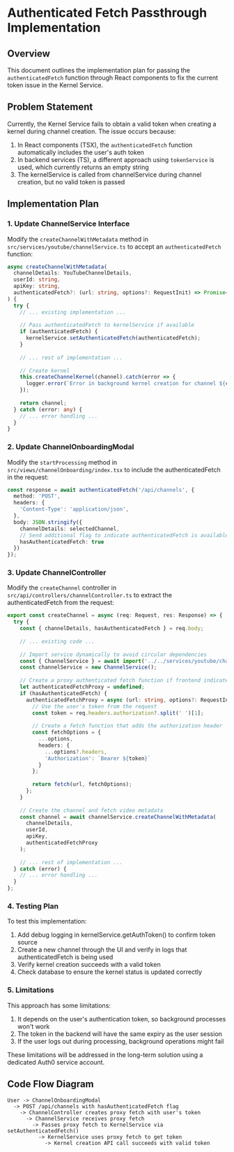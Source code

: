 # Authenticated Fetch Passthrough Implementation

## Overview
This document outlines the implementation plan for passing the `authenticatedFetch` function through React components to fix the current token issue in the Kernel Service.

## Problem Statement
Currently, the Kernel Service fails to obtain a valid token when creating a kernel during channel creation. The issue occurs because:

1. In React components (TSX), the `authenticatedFetch` function automatically includes the user's auth token
2. In backend services (TS), a different approach using `tokenService` is used, which currently returns an empty string
3. The kernelService is called from channelService during channel creation, but no valid token is passed

## Implementation Plan

### 1. Update ChannelService Interface

Modify the `createChannelWithMetadata` method in `src/services/youtube/channelService.ts` to accept an `authenticatedFetch` function:

```typescript
async createChannelWithMetadata(
  channelDetails: YouTubeChannelDetails,
  userId: string,
  apiKey: string,
  authenticatedFetch?: (url: string, options?: RequestInit) => Promise<Response>
) {
  try {
    // ... existing implementation ...
    
    // Pass authenticatedFetch to kernelService if available
    if (authenticatedFetch) {
      kernelService.setAuthenticatedFetch(authenticatedFetch);
    }
    
    // ... rest of implementation ...
    
    // Create kernel
    this.createChannelKernel(channel).catch(error => {
      logger.error(`Error in background kernel creation for channel ${channel.id}:`, error);
    });
    
    return channel;
  } catch (error: any) {
    // ... error handling ...
  }
}
```

### 2. Update ChannelOnboardingModal

Modify the `startProcessing` method in `src/views/channelOnboarding/index.tsx` to include the authenticatedFetch in the request:

```typescript
const response = await authenticatedFetch('/api/channels', {
  method: 'POST',
  headers: {
    'Content-Type': 'application/json',
  },
  body: JSON.stringify({
    channelDetails: selectedChannel,
    // Send additional flag to indicate authenticatedFetch is available
    hasAuthenticatedFetch: true
  })
});
```

### 3. Update ChannelController

Modify the `createChannel` controller in `src/api/controllers/channelController.ts` to extract the authenticatedFetch from the request:

```typescript
export const createChannel = async (req: Request, res: Response) => {
  try {
    const { channelDetails, hasAuthenticatedFetch } = req.body;
    
    // ... existing code ...
    
    // Import service dynamically to avoid circular dependencies
    const { ChannelService } = await import('../../services/youtube/channelService');
    const channelService = new ChannelService();
    
    // Create a proxy authenticated fetch function if frontend indicates it's available
    let authenticatedFetchProxy = undefined;
    if (hasAuthenticatedFetch) {
      authenticatedFetchProxy = async (url: string, options?: RequestInit) => {
        // Use the user's token from the request
        const token = req.headers.authorization?.split(' ')[1];
        
        // Create a fetch function that adds the authorization header
        const fetchOptions = {
          ...options,
          headers: {
            ...options?.headers,
            'Authorization': `Bearer ${token}`
          }
        };
        
        return fetch(url, fetchOptions);
      };
    }
    
    // Create the channel and fetch video metadata
    const channel = await channelService.createChannelWithMetadata(
      channelDetails,
      userId,
      apiKey,
      authenticatedFetchProxy
    );
    
    // ... rest of implementation ...
  } catch (error) {
    // ... error handling ...
  }
};
```

### 4. Testing Plan

To test this implementation:

1. Add debug logging in kernelService.getAuthToken() to confirm token source
2. Create a new channel through the UI and verify in logs that authenticatedFetch is being used
3. Verify kernel creation succeeds with a valid token
4. Check database to ensure the kernel status is updated correctly

### 5. Limitations

This approach has some limitations:

1. It depends on the user's authentication token, so background processes won't work
2. The token in the backend will have the same expiry as the user session
3. If the user logs out during processing, background operations might fail

These limitations will be addressed in the long-term solution using a dedicated Auth0 service account.

## Code Flow Diagram

```
User -> ChannelOnboardingModal
  -> POST /api/channels with hasAuthenticatedFetch flag
    -> ChannelController creates proxy fetch with user's token
      -> ChannelService receives proxy fetch
        -> Passes proxy fetch to KernelService via setAuthenticatedFetch()
          -> KernelService uses proxy fetch to get token
            -> Kernel creation API call succeeds with valid token
```